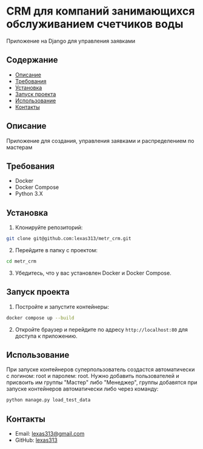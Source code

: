# CRM для компаний занимающихся обслуживанием счетчиков воды

Приложение на Django для управления заявками

## Содержание

- [Описание](#описание)
- [Требования](#требования)
- [Установка](#установка)
- [Запуск проекта](#запуск-проекта)
- [Использование](#использование)
- [Контакты](#контакты)

## Описание

Приложение для создания, управления заявками и распределением по мастерам

## Требования

- Docker
- Docker Compose
- Python 3.X

## Установка
1. Клонируйте репозиторий:
```bash
git clone git@github.com:lexas313/metr_crm.git
```
2. Перейдите в папку с проектом:
```bash
cd metr_crm
```
3. Убедитесь, что у вас установлен Docker и Docker Compose.

## Запуск проекта

1. Постройте и запустите контейнеры:
```bash
docker compose up --build
```
2. Откройте браузер и перейдите по адресу `http://localhost:80` для доступа к приложению.

## Использование

При запуске контейнеров суперпользователь создастся автоматически с логином: root и паролем: root. Нужно добавить пользователей и присвоить им группы "Мастер" либо "Менеджер", группы добавятся при запуске контейнеров автоматически либо через команду: 
```bash
python manage.py load_test_data 
```

## Контакты
- Email: lexas313@gmail.com
- GitHub: [lexas313](https://github.com/lexas313)